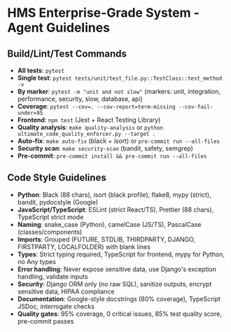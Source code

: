 # HMS Enterprise-Grade System - Agent Guidelines

## Build/Lint/Test Commands
- **All tests**: `pytest`
- **Single test**: `pytest tests/unit/test_file.py::TestClass::test_method -v`
- **By marker**: `pytest -m "unit and not slow"` (markers: unit, integration, performance, security, slow, database, api)
- **Coverage**: `pytest --cov=. --cov-report=term-missing --cov-fail-under=95`
- **Frontend**: `npm test` (Jest + React Testing Library)
- **Quality analysis**: `make quality-analysis` or `python ultimate_code_quality_enforcer.py --target .`
- **Auto-fix**: `make auto-fix` (black + isort) or `pre-commit run --all-files`
- **Security scan**: `make security-scan` (bandit, safety, semgrep)
- **Pre-commit**: `pre-commit install && pre-commit run --all-files`

## Code Style Guidelines
- **Python**: Black (88 chars), isort (black profile), flake8, mypy (strict), bandit, pydocstyle (Google)
- **JavaScript/TypeScript**: ESLint (strict React/TS), Prettier (88 chars), TypeScript strict mode
- **Naming**: snake_case (Python), camelCase (JS/TS), PascalCase (classes/components)
- **Imports**: Grouped (FUTURE, STDLIB, THIRDPARTY, DJANGO, FIRSTPARTY, LOCALFOLDER) with blank lines
- **Types**: Strict typing required, TypeScript for frontend, mypy for Python, no Any types
- **Error handling**: Never expose sensitive data, use Django's exception handling, validate inputs
- **Security**: Django ORM only (no raw SQL), sanitize outputs, encrypt sensitive data, HIPAA compliance
- **Documentation**: Google-style docstrings (80% coverage), TypeScript JSDoc, interrogate checks
- **Quality gates**: 95% coverage, 0 critical issues, 85% test quality score, pre-commit passes